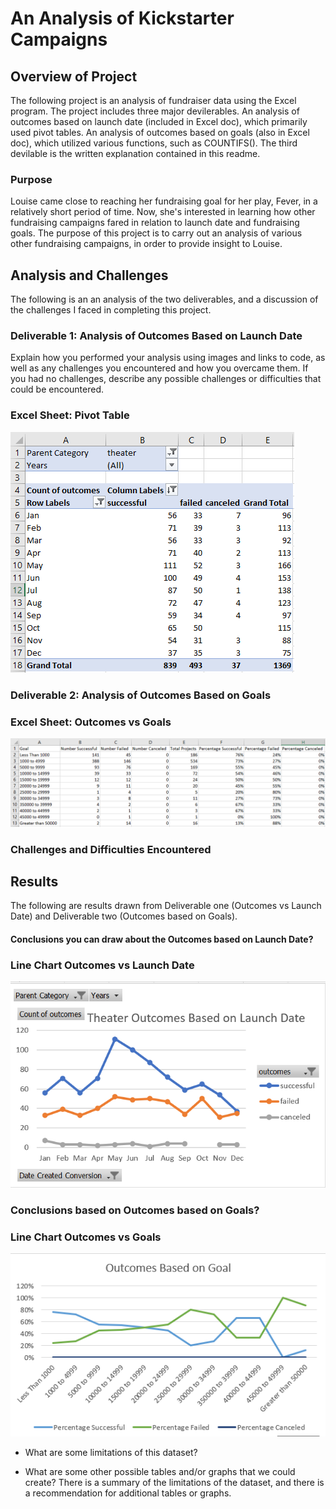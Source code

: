 # An Analysis of Kickstarter Campaigns

## Overview of Project
The following project is an analysis of fundraiser data using the Excel program. The project includes three major devilerables. An analysis of outcomes based on launch date (included in Excel doc), which primarily used pivot tables. An analysis of outcomes based on goals (also in Excel doc), which utilized various functions, such as COUNTIFS(). The third devilable is the written explanation contained in this readme.

### Purpose
Louise came close to reaching her fundraising goal for her play, Fever, in a relatively short period of time. Now, she's interested in learning how other fundraising campaigns fared in relation to launch date and fundraising goals. The purpose of this project is to carry out an analysis of various other fundraising campaigns, in order to provide insight to Louise.

## Analysis and Challenges
The following is an an analysis of the two deliverables, and a discussion of the challenges I faced in completing this project.

### Deliverable 1: Analysis of Outcomes Based on Launch Date

Explain how you performed your analysis using images and links to code, as well as any challenges you encountered and how you overcame them. If you had no challenges, describe any possible challenges or difficulties that could be encountered.

### Excel Sheet: Pivot Table
![](Theater_Outcomes_vs_Launch_Excel.png)


### Deliverable 2: Analysis of Outcomes Based on Goals


### Excel Sheet: Outcomes vs Goals
![](Outcomes_vs_Goals_Excel.png)


### Challenges and Difficulties Encountered


## Results
The following are results drawn from Deliverable one (Outcomes vs Launch Date) and Deliverable two (Outcomes based on Goals).

#### Conclusions you can draw about the Outcomes based on Launch Date?

### Line Chart Outcomes vs Launch Date
![](Resources/Theater_Outcomes_vs_Launch.png)


### Conclusions based on Outcomes based on Goals?


### Line Chart Outcomes vs Goals
![](Resources/Outcomes_vs_Goals.png)

- What are some limitations of this dataset?

- What are some other possible tables and/or graphs that we could create?
There is a summary of the limitations of the dataset, and there is a recommendation for additional tables or graphs.
